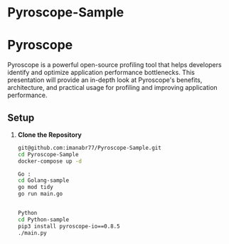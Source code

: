 # Pyroscope-Sample

# Pyroscope
 Pyroscope is a powerful open-source profiling tool that helps developers identify and optimize application performance bottlenecks. This presentation will provide an in-depth look at Pyroscope's benefits, architecture, and practical usage for profiling and improving application performance.


## Setup 

1. **Clone the Repository**

    ```sh
    git@github.com:imanabr77/Pyroscope-Sample.git
    cd Pyroscope-Sample
    docker-compose up -d

    Go : 
    cd Golang-sample
    go mod tidy
    go run main.go


    Python
    cd Python-sample
    pip3 install pyroscope-io==0.8.5
    ./main.py
    ```
